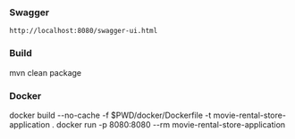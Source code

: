 ### Swagger
`http://localhost:8080/swagger-ui.html`

### Build
mvn clean package

### Docker
docker build --no-cache -f $PWD/docker/Dockerfile -t movie-rental-store-application .
docker run -p 8080:8080 --rm movie-rental-store-application

